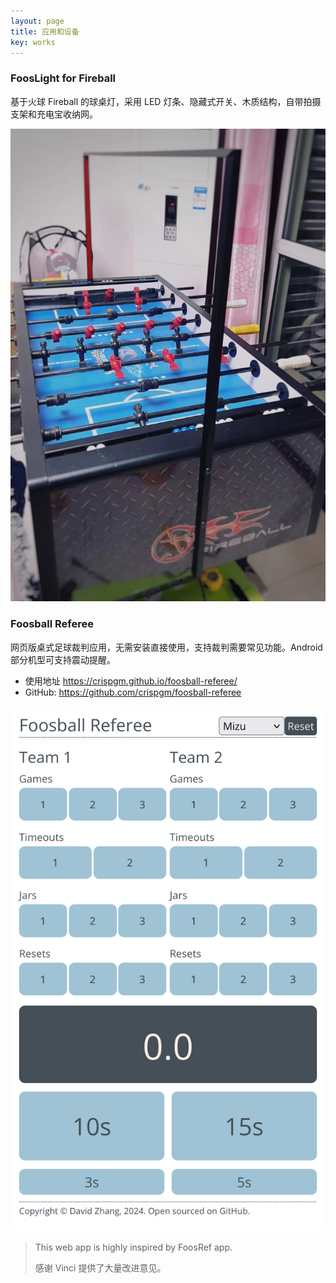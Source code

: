 ```yaml
---
layout: page
title: 应用和设备
key: works
---
```


### FoosLight for Fireball

基于火球 Fireball 的球桌灯，采用 LED 灯条、隐藏式开关、木质结构，自带拍摄支架和充电宝收纳网。

<div class="img-wrapper">
  <img alt="Foosball Light for Fireball" src="/assets/images/fooslight-for-fireball.jpg" class="img-1-2" />
</div>

### Foosball Referee

网页版桌式足球裁判应用，无需安装直接使用，支持裁判需要常见功能。Android 部分机型可支持震动提醒。

- 使用地址 <https://crispgm.github.io/foosball-referee/>
- GitHub: <https://github.com/crispgm/foosball-referee>

<div class="img-wrapper">
  <img alt="Foosball Light for Fireball" src="/assets/images/foosball-referee.png" class="img-1-2" />
</div>

> This web app is highly inspired by FoosRef app.
> 
> 感谢 Vinci 提供了大量改进意见。
